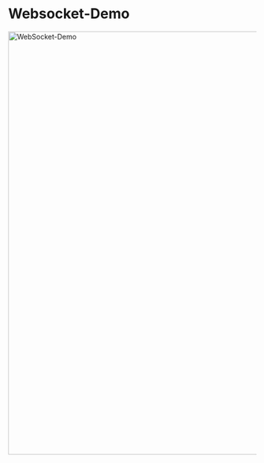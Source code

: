 # Websocket-Demo


<img width="857" alt="WebSocket-Demo" src="https://user-images.githubusercontent.com/38481993/143044601-885df330-cf42-43f9-9d85-9696acd469bc.png">
